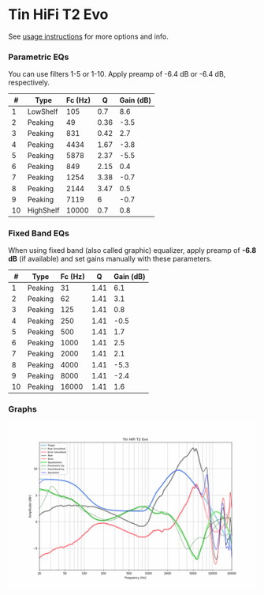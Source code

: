 # Tin HiFi T2 Evo
See [usage instructions](https://github.com/jaakkopasanen/AutoEq#usage) for more options and info.

### Parametric EQs
You can use filters 1-5 or 1-10. Apply preamp of -6.4 dB or -6.4 dB, respectively.

|   # | Type      |   Fc (Hz) |    Q |   Gain (dB) |
|-----|-----------|-----------|------|-------------|
|   1 | LowShelf  |       105 | 0.7  |         8.6 |
|   2 | Peaking   |        49 | 0.36 |        -3.5 |
|   3 | Peaking   |       831 | 0.42 |         2.7 |
|   4 | Peaking   |      4434 | 1.67 |        -3.8 |
|   5 | Peaking   |      5878 | 2.37 |        -5.5 |
|   6 | Peaking   |       849 | 2.15 |         0.4 |
|   7 | Peaking   |      1254 | 3.38 |        -0.7 |
|   8 | Peaking   |      2144 | 3.47 |         0.5 |
|   9 | Peaking   |      7119 | 6    |        -0.7 |
|  10 | HighShelf |     10000 | 0.7  |         0.8 |

### Fixed Band EQs
When using fixed band (also called graphic) equalizer, apply preamp of **-6.8 dB** (if available) and set gains manually with these parameters.

|   # | Type    |   Fc (Hz) |    Q |   Gain (dB) |
|-----|---------|-----------|------|-------------|
|   1 | Peaking |        31 | 1.41 |         6.1 |
|   2 | Peaking |        62 | 1.41 |         3.1 |
|   3 | Peaking |       125 | 1.41 |         0.8 |
|   4 | Peaking |       250 | 1.41 |        -0.5 |
|   5 | Peaking |       500 | 1.41 |         1.7 |
|   6 | Peaking |      1000 | 1.41 |         2.5 |
|   7 | Peaking |      2000 | 1.41 |         2.1 |
|   8 | Peaking |      4000 | 1.41 |        -5.3 |
|   9 | Peaking |      8000 | 1.41 |        -2.4 |
|  10 | Peaking |     16000 | 1.41 |         1.6 |

### Graphs
![](./Tin%20HiFi%20T2%20Evo.png)
